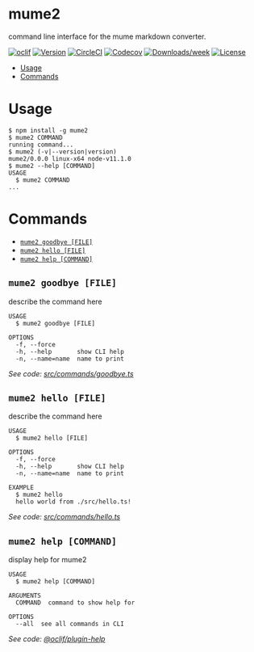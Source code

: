 mume2
=====

command line interface for the mume markdown converter.

[![oclif](https://img.shields.io/badge/cli-oclif-brightgreen.svg)](https://oclif.io)
[![Version](https://img.shields.io/npm/v/mume2.svg)](https://npmjs.org/package/mume2)
[![CircleCI](https://circleci.com/gh/lukesmurray/mume2/tree/master.svg?style=shield)](https://circleci.com/gh/lukesmurray/mume2/tree/master)
[![Codecov](https://codecov.io/gh/lukesmurray/mume2/branch/master/graph/badge.svg)](https://codecov.io/gh/lukesmurray/mume2)
[![Downloads/week](https://img.shields.io/npm/dw/mume2.svg)](https://npmjs.org/package/mume2)
[![License](https://img.shields.io/npm/l/mume2.svg)](https://github.com/lukesmurray/mume2/blob/master/package.json)

<!-- toc -->
* [Usage](#usage)
* [Commands](#commands)
<!-- tocstop -->
# Usage
<!-- usage -->
```sh-session
$ npm install -g mume2
$ mume2 COMMAND
running command...
$ mume2 (-v|--version|version)
mume2/0.0.0 linux-x64 node-v11.1.0
$ mume2 --help [COMMAND]
USAGE
  $ mume2 COMMAND
...
```
<!-- usagestop -->
# Commands
<!-- commands -->
* [`mume2 goodbye [FILE]`](#mume-2-goodbye-file)
* [`mume2 hello [FILE]`](#mume-2-hello-file)
* [`mume2 help [COMMAND]`](#mume-2-help-command)

## `mume2 goodbye [FILE]`

describe the command here

```
USAGE
  $ mume2 goodbye [FILE]

OPTIONS
  -f, --force
  -h, --help       show CLI help
  -n, --name=name  name to print
```

_See code: [src/commands/goodbye.ts](https://github.com/lukesmurray/mume2/blob/v0.0.0/src/commands/goodbye.ts)_

## `mume2 hello [FILE]`

describe the command here

```
USAGE
  $ mume2 hello [FILE]

OPTIONS
  -f, --force
  -h, --help       show CLI help
  -n, --name=name  name to print

EXAMPLE
  $ mume2 hello
  hello world from ./src/hello.ts!
```

_See code: [src/commands/hello.ts](https://github.com/lukesmurray/mume2/blob/v0.0.0/src/commands/hello.ts)_

## `mume2 help [COMMAND]`

display help for mume2

```
USAGE
  $ mume2 help [COMMAND]

ARGUMENTS
  COMMAND  command to show help for

OPTIONS
  --all  see all commands in CLI
```

_See code: [@oclif/plugin-help](https://github.com/oclif/plugin-help/blob/v2.1.4/src/commands/help.ts)_
<!-- commandsstop -->
